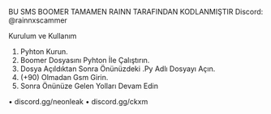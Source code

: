 BU SMS BOOMER TAMAMEN RAINN TARAFINDAN KODLANMIŞTIR
Discord: @rainnxscammer

 Kurulum ve Kullanım

1. Pyhton Kurun.
2. Boomer Dosyasını Pyhton İle Çalıştırın.
3. Dosya Açıldıktan Sonra Önünüzdeki .Py Adlı Dosyayı Açın.
4. (+90) Olmadan Gsm Girin.
5. Sonra Önünüze Gelen Yolları Devam Edin

• discord.gg/neonleak
• discord.gg/ckxm

